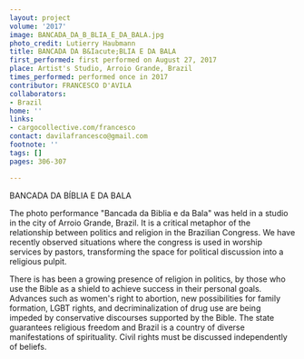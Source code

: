 ```yaml
---
layout: project
volume: '2017'
image: BANCADA_DA_B_BLIA_E_DA_BALA.jpg
photo_credit: Lutierry Haubmann
title: BANCADA DA B&Iacute;BLIA E DA BALA
first_performed: first performed on August 27, 2017
place: Artist's Studio, Arroio Grande, Brazil
times_performed: performed once in 2017
contributor: FRANCESCO D'AVILA
collaborators:
- Brazil
home: ''
links:
- cargocollective.com/francesco
contact: davilafrancesco@gmail.com
footnote: ''
tags: []
pages: 306-307

---
```


BANCADA DA B&Iacute;BLIA E DA BALA

The photo performance "Bancada da Biblia e da Bala" was held in a studio in the city of Arroio Grande, Brazil. It is a critical metaphor of the relationship between politics and religion in the Brazilian Congress. We have recently observed situations where the congress is used in worship services by pastors, transforming the space for political discussion into a religious pulpit.

There is has been a growing presence of religion in politics, by those who use the Bible as a shield to achieve success in their personal goals. Advances such as women's right to abortion, new possibilities for family formation, LGBT rights, and decriminalization of drug use are being impeded by conservative discourses supported by the Bible. The state guarantees religious freedom and Brazil is a country of diverse manifestations of spirituality. Civil rights must be discussed independently of beliefs.

